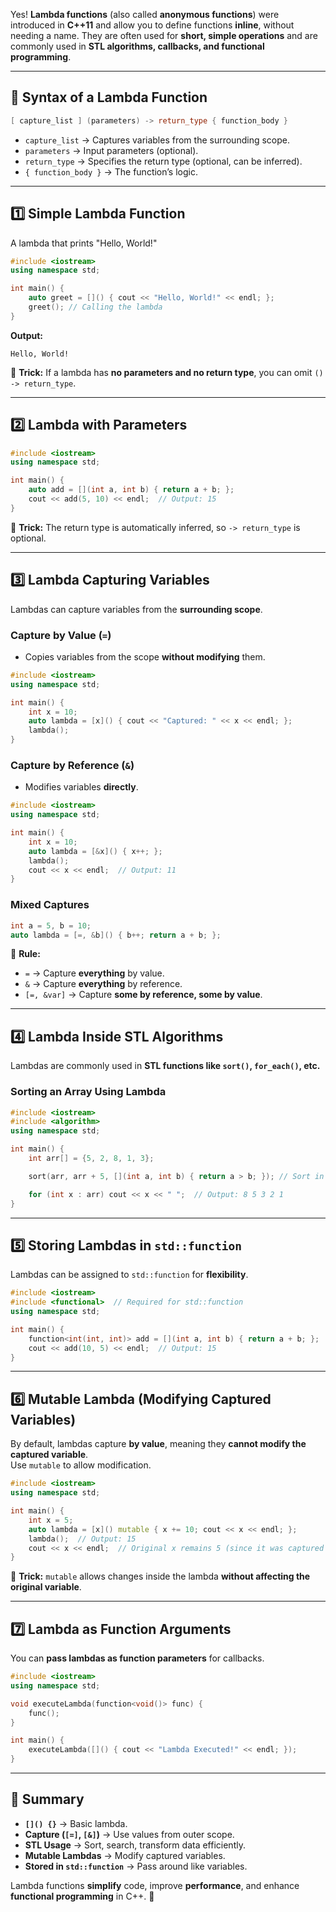Yes! **Lambda functions** (also called **anonymous functions**) were introduced in **C++11** and allow you to define functions **inline**, without needing a name. They are often used for **short, simple operations** and are commonly used in **STL algorithms, callbacks, and functional programming**.

---

## **📌 Syntax of a Lambda Function**
```cpp
[ capture_list ] (parameters) -> return_type { function_body }
```
- `capture_list` → Captures variables from the surrounding scope.
- `parameters` → Input parameters (optional).
- `return_type` → Specifies the return type (optional, can be inferred).
- `{ function_body }` → The function’s logic.

---

## **1️⃣ Simple Lambda Function**
A lambda that prints "Hello, World!"  
```cpp
#include <iostream>
using namespace std;

int main() {
    auto greet = []() { cout << "Hello, World!" << endl; };
    greet(); // Calling the lambda
}
```
**Output:**  
```
Hello, World!
```
📌 **Trick:** If a lambda has **no parameters and no return type**, you can omit `() -> return_type`.

---

## **2️⃣ Lambda with Parameters**
```cpp
#include <iostream>
using namespace std;

int main() {
    auto add = [](int a, int b) { return a + b; };
    cout << add(5, 10) << endl;  // Output: 15
}
```

📌 **Trick:** The return type is automatically inferred, so `-> return_type` is optional.

---

## **3️⃣ Lambda Capturing Variables**
Lambdas can capture variables from the **surrounding scope**.

### **Capture by Value (`=`)**
- Copies variables from the scope **without modifying** them.
```cpp
#include <iostream>
using namespace std;

int main() {
    int x = 10;
    auto lambda = [x]() { cout << "Captured: " << x << endl; };
    lambda();
}
```

### **Capture by Reference (`&`)**
- Modifies variables **directly**.
```cpp
#include <iostream>
using namespace std;

int main() {
    int x = 10;
    auto lambda = [&x]() { x++; };
    lambda();
    cout << x << endl;  // Output: 11
}
```

### **Mixed Captures**
```cpp
int a = 5, b = 10;
auto lambda = [=, &b]() { b++; return a + b; };
```
📌 **Rule:**  
- `=` → Capture **everything** by value.  
- `&` → Capture **everything** by reference.  
- `[=, &var]` → Capture **some by reference, some by value**.

---

## **4️⃣ Lambda Inside STL Algorithms**
Lambdas are commonly used in **STL functions like `sort()`, `for_each()`, etc.**

### **Sorting an Array Using Lambda**
```cpp
#include <iostream>
#include <algorithm>
using namespace std;

int main() {
    int arr[] = {5, 2, 8, 1, 3};

    sort(arr, arr + 5, [](int a, int b) { return a > b; }); // Sort in descending order

    for (int x : arr) cout << x << " ";  // Output: 8 5 3 2 1
}
```

---

## **5️⃣ Storing Lambdas in `std::function`**
Lambdas can be assigned to `std::function` for **flexibility**.

```cpp
#include <iostream>
#include <functional>  // Required for std::function
using namespace std;

int main() {
    function<int(int, int)> add = [](int a, int b) { return a + b; };
    cout << add(10, 5) << endl;  // Output: 15
}
```

---

## **6️⃣ Mutable Lambda (Modifying Captured Variables)**
By default, lambdas capture **by value**, meaning they **cannot modify the captured variable**.  
Use `mutable` to allow modification.

```cpp
#include <iostream>
using namespace std;

int main() {
    int x = 5;
    auto lambda = [x]() mutable { x += 10; cout << x << endl; };
    lambda();  // Output: 15
    cout << x << endl;  // Original x remains 5 (since it was captured by value)
}
```

📌 **Trick:** `mutable` allows changes inside the lambda **without affecting the original variable**.

---

## **7️⃣ Lambda as Function Arguments**
You can **pass lambdas as function parameters** for callbacks.

```cpp
#include <iostream>
using namespace std;

void executeLambda(function<void()> func) {
    func();
}

int main() {
    executeLambda([]() { cout << "Lambda Executed!" << endl; });
}
```

---

## **🎯 Summary**
- **`[]() {}`** → Basic lambda.
- **Capture (`[=]`, `[&]`)** → Use values from outer scope.
- **STL Usage** → Sort, search, transform data efficiently.
- **Mutable Lambdas** → Modify captured variables.
- **Stored in `std::function`** → Pass around like variables.

Lambda functions **simplify** code, improve **performance**, and enhance **functional programming** in C++. 🚀  

